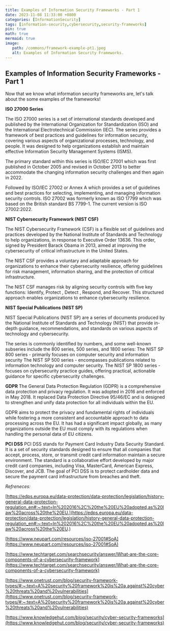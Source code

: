 ```yaml
---
title: Examples of Information Security Frameworks - Part 1
date: 2023-11-08 11:33:00 +0800
categories: [InformationSecurity]
tags: [information-security,cybersecurity,security-frameworks]
pin: true
math: true
mermaid: true
image:
   path: /commons/framework-example-pt1.jpeg
   alt: Examples of Information Security Frameworks.
---
```


## Examples of Information Security Frameworks - Part 1

Now that we know what information security frameworks are, let's talk about the some examples of the frameworks! 

**ISO 27000 Series**

The ISO 27000 series is a set of international standards developed and published by the International Organization for Standardization (ISO) and the International Electrotechnical Commission (IEC). The series provides a framework of best practices and guidelines for information security, covering various aspects of organizational processes, technology, and people.  It was designed to help organizations establish and maintain effective Information Security Management Systems (ISMS). 

The primary standard within this series is ISO/IEC 27001 which was first published in October 2005 and revised in October 2013 to better accommodate the changing information security challenges and then again in 2022.

Followed by ISO/IEC 27002 or Annex A which provides a set of guidelines and best practices for selecting, implementing, and managing information security controls. ISO 27002 was formerly known as ISO 17799 which was based on the British standard BS 7799-1. The current version is ISO 27002:2022.

**NIST Cybersecurity Framework (NIST CSF)**

The NIST Cybersecurity Framework (CSF) is a flexible set of guidelines and practices developed by the National Institute of Standards and Technology to help organizations, in response to Executive Order 13636. This order, signed by President Barack Obama in 2013, aimed at improving the cybersecurity of critical infrastructure in the United States. 

The NIST CSF provides a voluntary and adaptable approach for organizations to enhance their cybersecurity resilience, offering guidelines for risk management, information sharing, and the protection of critical infrastructure.

The NIST CSF manages risk by aligning security controls with five key functions: Identify,  Protect , Detect , Respond, and Recover. This structured approach enables organizations to enhance cybersecurity resilience.

**NIST Special Publications (NIST SP)**

NIST Special Publications (NIST SP) are a series of documents produced by the National Institute of Standards and Technology (NIST) that provide in-depth guidance, recommendations, and standards on various aspects of technology and cybersecurity. 

The series is commonly identified by numbers, and some well-known subseries include the 800 series, 500 series, and 1800 series:
The NIST SP 800 series - primarily focuses on computer security and information security
The NIST SP 500 series - encompasses publications related to information technology and computer security. 
The NIST SP 1800 series - focuses on cybersecurity practice guides, offering practical, actionable guidance for specific cybersecurity challenges. 

**GDPR**
The General Data Protection Regulation (GDPR) is a comprehensive data protection and privacy regulation. It was adopted in 2016 and enforced in May 2018. It replaced Data Protection Directive 95/46/EC and is designed to strengthen and unify data protection for all individuals within the EU. 

GDPR aims to protect the privacy and fundamental rights of individuals while fostering a more
consistent and accountable approach to data processing across the EU. It has had a significant impact globally, as many organizations outside the EU must comply with its regulations when handling the personal data of EU citizens.

**PCI DSS**
PCI DSS stands for Payment Card Industry Data Security Standard. It is a set of security standards designed to ensure that all companies that accept, process, store, or transmit credit card information maintain a secure environment. The standard is a collaborative effort developed by major credit card companies, including Visa, MasterCard, American Express, Discover, and JCB. The goal of PCI DSS is to protect cardholder data and secure the payment card infrastructure from breaches and theft.


*Refreneces:*

[https://edps.europa.eu/data-protection/data-protection/legislation/history-general-data-protection-regulation_en#:~:text=In%202016%2C%20the%20EU%20adopted,as%20law%20across%20the%20EU.](https://edps.europa.eu/data-protection/data-protection/legislation/history-general-data-protection-regulation_en#:~:text=In%202016%2C%20the%20EU%20adopted,as%20law%20across%20the%20EU.)

[https://www.neupart.com/resources/iso-27001#SoA](https://www.neupart.com/resources/iso-27001#SoA)

[https://www.techtarget.com/searchsecurity/answer/What-are-the-core-components-of-a-cybersecurity-framework](https://www.techtarget.com/searchsecurity/answer/What-are-the-core-components-of-a-cybersecurity-framework)

[https://www.onetrust.com/blog/security-framework-types/#:~:text=A%20security%20framework%20is%20a,against%20cyber%20threats%20and%20vulnerabilities](https://www.onetrust.com/blog/security-framework-types/#:~:text=A%20security%20framework%20is%20a,against%20cyber%20threats%20and%20vulnerabilities)

[https://www.knowledgehut.com/blog/security/cyber-security-frameworks](https://www.knowledgehut.com/blog/security/cyber-security-frameworks)



